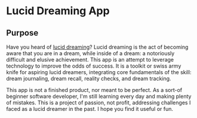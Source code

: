 # Lucid Dreaming App

## Purpose

Have you heard of [lucid dreaming](https://en.wikipedia.org/wiki/Lucid_dream)? Lucid dreaming is the act of becoming aware that you are in a dream, while
inside of a dream: a notoriously difficult and elusive achievement. This app is an attempt to leverage technology to improve the odds of success. It is a toolkit
or swiss army knife for aspiring lucid dreamers, integrating core fundamentals of the skill: dream journaling, dream recall, reality checks, and dream tracking.

This app is not a finished product, nor meant to be perfect. As a sort-of beginner software developer, I'm still learning every day and making plenty of mistakes.
This is a project of passion, not profit, addressing challenges I faced as a lucid dreamer in the past. I hope you find it useful or fun.
